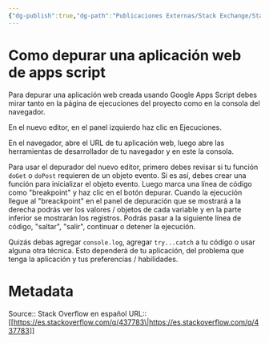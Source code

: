 ```yaml
---
{"dg-publish":true,"dg-path":"Publicaciones Externas/Stack Exchange/Stack Overflow en español/es.stackoverflow.com-437783.md","permalink":"/publicaciones-externas/stack-exchange/stack-overflow-en-espanol/es-stackoverflow-com-437783/","title":"Como depurar una aplicación web de apps script","hide":true,"noteIcon":"\"0\"","created":"2024-04-03T12:49:10.417-06:00","updated":"2024-04-05T16:43:57.183-06:00"}
---
```


# Como depurar una aplicación web de apps script

Para depurar una aplicación web creada usando Google Apps Script debes mirar tanto en la página de ejecuciones del proyecto como en la consola del navegador.

En el nuevo editor, en el panel izquierdo haz clic en Ejecuciones.

En el navegador, abre el URL de tu aplicación web, luego abre las herramientas de desarrollador de tu navegador y en este la consola.

Para usar el depurador del nuevo editor, primero debes revisar si tu función `doGet` o `doPost` requieren de un objeto evento. Si es así, debes crear una función para inicializar el objeto evento. Luego marca una línea de código como "breakpoint" y haz clic en el botón depurar. Cuando la ejecución llegue al "breackpoint" en el panel de depuración que se mostrará a la derecha podrás ver los valores / objetos de cada variable y en la parte inferior se mostrarán los registros. Podrás pasar a la siguiente línea de código, "saltar", "salir", continuar o detener la ejecución.

Quizás debas agregar `console.log`, agregar `try...catch` a tu código o usar alguna otra técnica. Esto dependerá de tu aplicación, del problema que tenga la aplicación y tus preferencias / habilidades.

# Metadata
Source:: Stack Overflow en español
URL:: [[https://es.stackoverflow.com/q/437783\|https://es.stackoverflow.com/q/437783]]

